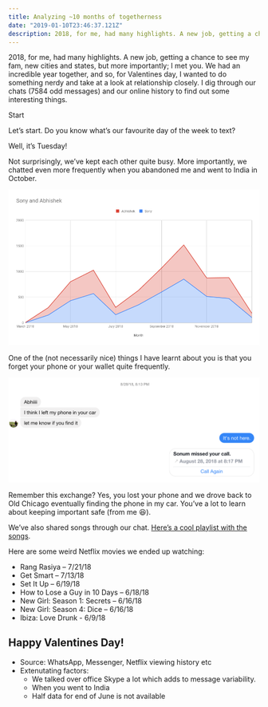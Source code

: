 ```yaml
---
title: Analyzing ~10 months of togetherness
date: "2019-01-10T23:46:37.121Z"
description: 2018, for me, had many highlights. A new job, getting a chance to see my fam, new cities and states, but more importantly; I met you.
---
```


2018, for me, had many highlights. A new job, getting a chance to see my fam, new cities and states, but more importantly; I met you. We had an incredible year together, and so, for Valentines day, I wanted to do something nerdy and take at a look at relationship closely. I dig through our chats (7584 odd messages) and our online history to find out some interesting things.

Start

Let’s start. Do you know what’s our favourite day of the week to text?

Well, it’s Tuesday!

Not surprisingly, we’ve kept each other quite busy. More importantly, we chatted even more frequently when you abandoned me and went to India in October.

![Distribution](./analyze1.png)

One of the (not necessarily nice) things I have learnt about you is that you forget your phone or your wallet quite frequently.

![Conversation](./analyze2.png)

Remember this exchange? Yes, you lost your phone and we drove back to Old Chicago eventually finding the phone in my car. You’ve a lot to learn about keeping important safe (from me 😆).

We’ve also shared songs through our chat. [Here’s a cool playlist with the songs](https://music.youtube.com/playlist?list=PLYSUzOes0kJE3D14_814qYkY5ASwh00H-).

Here are some weird Netflix movies we ended up watching:

- Rang Rasiya – 7/21/18
- Get Smart – 7/13/18
- Set It Up – 6/19/18
- How to Lose a Guy in 10 Days – 6/18/18
- New Girl: Season 1: Secrets – 6/16/18
- New Girl: Season 4: Dice – 6/16/18
- Ibiza: Love Drunk - 6/9/18

## Happy Valentines Day!

- Source: WhatsApp, Messenger, Netflix viewing history etc
- Extenutating factors:
   - We talked over office Skype a lot which adds to message variability.
   - When you went to India
   - Half data for end of June is not available
